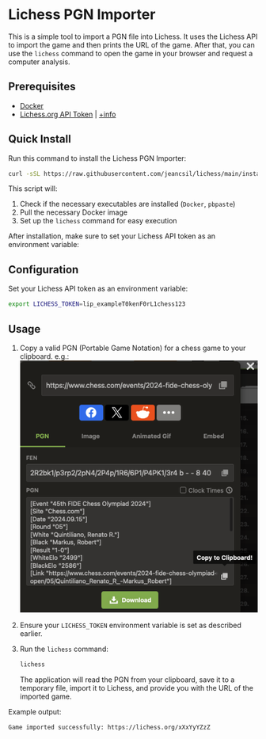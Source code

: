 # Lichess PGN Importer

This is a simple tool to import a PGN file into Lichess. It uses the Lichess API to import the game and then prints the URL of the game.  After that, you can use the `lichess` command to open the game in your browser and request a computer analysis.

## Prerequisites

- [Docker](https://www.docker.com/get-started)
- [Lichess.org API Token](https://lichess.org/account/oauth/token) | [+info](https://lichess.org/api#section/Authentication)

## Quick Install

Run this command to install the Lichess PGN Importer:

```bash
curl -sSL https://raw.githubusercontent.com/jeancsil/lichess/main/install.sh | bash
```

This script will:

1. Check if the necessary executables are installed (`Docker`, `pbpaste`)
2. Pull the necessary Docker image
3. Set up the `lichess` command for easy execution

After installation, make sure to set your Lichess API token as an environment variable:

## Configuration

Set your Lichess API token as an environment variable:

```bash
export LICHESS_TOKEN=lip_exampleT0kenF0rL1chess123
```

## Usage

1. Copy a valid PGN (Portable Game Notation) for a chess game to your clipboard.
e.g.:
![alt text](docs/PGN_chesscom.png)

2. Ensure your `LICHESS_TOKEN` environment variable is set as described earlier.

3. Run the `lichess` command:

   ```bash
   lichess
   ```

   The application will read the PGN from your clipboard, save it to a temporary file, import it to Lichess, and provide you with the URL of the imported game.

Example output:

```bash
Game imported successfully: https://lichess.org/xXxYyYZzZ
```
